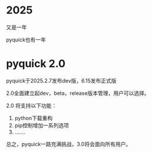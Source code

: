 # 2025
又是一年

pyquick也有一年
# pyquick 2.0

pyquick于2025.2.7发布dev版，6.15发布正式版

2.0全面建立起dev，beta，release版本管理，用户可以选择。

2.0 将支持以下功能：

1. python下载重构
2. pip控制增加一系列选项
3. .......

总之，pyquick一路充满挑战，3.0将会面向所有用户。
